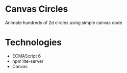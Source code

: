 # Canvas Circles
Animate hundreds of 2d circles using simple canvas code

# Technologies
- ECMAScript 6
- npm lite-server
- Canvas

